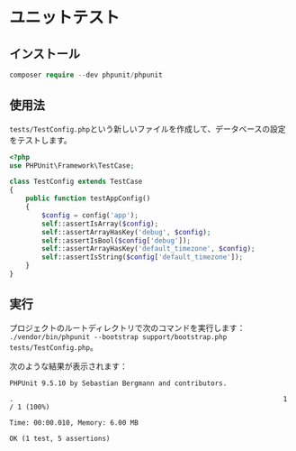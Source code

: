 # ユニットテスト

## インストール

```php
composer require --dev phpunit/phpunit
```

## 使用法
`tests/TestConfig.php`という新しいファイルを作成して、データベースの設定をテストします。

```php
<?php
use PHPUnit\Framework\TestCase;

class TestConfig extends TestCase
{
    public function testAppConfig()
    {
        $config = config('app');
        self::assertIsArray($config);
        self::assertArrayHasKey('debug', $config);
        self::assertIsBool($config['debug']);
        self::assertArrayHasKey('default_timezone', $config);
        self::assertIsString($config['default_timezone']);
    }
}
```

## 実行

プロジェクトのルートディレクトリで次のコマンドを実行します： `./vendor/bin/phpunit --bootstrap support/bootstrap.php tests/TestConfig.php`。

次のような結果が表示されます：

```
PHPUnit 9.5.10 by Sebastian Bergmann and contributors.

.                                                                   1 / 1 (100%)

Time: 00:00.010, Memory: 6.00 MB

OK (1 test, 5 assertions)
```
